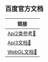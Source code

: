 ## 百度官方文档

|  链接       | 
| ------------- |
|[Api2类参考🏹](https://lbsyun.baidu.com/cms/jsapi/reference/jsapi_reference.html#a2b0)|
| [Api3文档🏹](https://lbsyun.baidu.com/index.php?title=jspopular3.0)|
| [WebGL文档🏹](https://lbsyun.baidu.com/index.php?title=jspopularGL)|